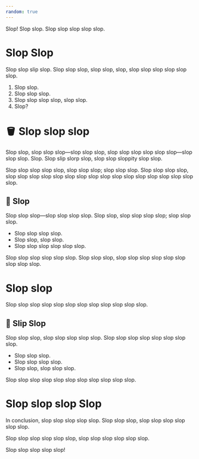 ```yaml
---
random: true
---
```


Slop! Slop slop. Slop slop slop slop slop.

# Slop Slop

Slop slop slip slop. Slop slop slop, slop slop, slop, slop slop slop slop slop slop.

1. Slop slop.
2. Slop slop slop.
3. Slop slop slop slop, slop slop.
4. Slop?

# 🪣 Slop slop slop

Slop slop, slop slop slop—slop slop slop, slop slop slop slop slop slop—slop slop slop. Slop. Slop slip slorp slop, slop slop sloppity slop slop.

Slop slop slop slop slop, slop slop slop; slop slop slop. Slop slop slop slop, slop slop slop slop slop slop slop slop slop slop slop slop slop slop slop slop slop.

## 📜 Slop

Slop slop slop—slop slop slop slop. Slop slop, slop slop slop slop; slop slop slop.

- Slop slop slop slop.
- Slop slop, slop slop.
- Slop slop slop slop slop slop.

Slop slop slop slop slop slop. Slop slop slop, slop slop slop slop slop slop slop slop slop.

# Slop slop

Slop slop slop slop slop slop slop slop slop slop slop slop.

## 🥄 Slip Slop

Slop slop slop, slop slop slop slop slop. Slop slop slop slop slop slop slop slop.

- Slop slop slop.
- Slop slop slop slop.
- Slop slop, slop slop slop.

Slop slop slop slop slop slop slop slop slop slop slop.

# Slop slop slop Slop

In conclusion, slop slop slop slop slop. Slop slop slop, slop slop slop slop slop slop.

Slop slop slop slop slop slop, slop slop slop slop slop slop.

Slop slop slop slop slop!